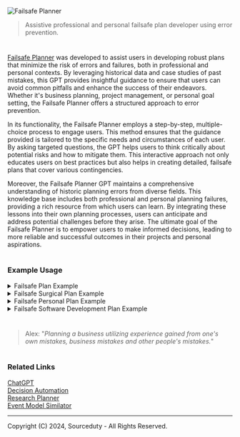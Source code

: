 ![Failsafe Planner](https://github.com/user-attachments/assets/da9636d9-3146-468b-81d8-013cc9fcbf40)

> Assistive professional and personal failsafe plan developer using error prevention.

#

[Failsafe Planner](https://chatgpt.com/g/g-QVyo2XUpR-failsafe-planner) was developed to assist users in developing robust plans that minimize the risk of errors and failures, both in professional and personal contexts. By leveraging historical data and case studies of past mistakes, this GPT provides insightful guidance to ensure that users can avoid common pitfalls and enhance the success of their endeavors. Whether it's business planning, project management, or personal goal setting, the Failsafe Planner offers a structured approach to error prevention.

In its functionality, the Failsafe Planner employs a step-by-step, multiple-choice process to engage users. This method ensures that the guidance provided is tailored to the specific needs and circumstances of each user. By asking targeted questions, the GPT helps users to think critically about potential risks and how to mitigate them. This interactive approach not only educates users on best practices but also helps in creating detailed, failsafe plans that cover various contingencies.

Moreover, the Failsafe Planner GPT maintains a comprehensive understanding of historic planning errors from diverse fields. This knowledge base includes both professional and personal planning failures, providing a rich resource from which users can learn. By integrating these lessons into their own planning processes, users can anticipate and address potential challenges before they arise. The ultimate goal of the Failsafe Planner is to empower users to make informed decisions, leading to more reliable and successful outcomes in their projects and personal aspirations.

#
### Example Usage

<details><summary>Failsafe Plan Example</summary>
<br>

#### Failsafe Plan Example

#### Objective:
Create a failsafe plan for launching a new product in a tech company to avoid common business planning errors.

#### Step 1: Define Clear Objectives
- **Primary Goal:** Successfully launch the new product by Q3 2024.
- **Secondary Goals:**
  - Achieve a 10% market share within the first year.
  - Gain positive reviews from at least 75% of early adopters.
  - Ensure the product has less than 1% defect rate.

#### Step 2: Identify Potential Risks and Historic Errors
1. **Insufficient Market Research**
   - **Historic Example:** Nokia's failure to adapt to smartphone trends due to poor market research.
   - **Mitigation Strategy:** Conduct comprehensive market research including competitor analysis, customer surveys, and trend analysis.

2. **Inadequate Product Testing**
   - **Historic Example:** Samsung Galaxy Note 7 battery explosions due to insufficient testing.
   - **Mitigation Strategy:** Implement rigorous multi-phase testing (alpha, beta, and stress tests) to identify and fix defects before launch.

3. **Poor Project Management**
   - **Historic Example:** Boeing 737 MAX delays and issues due to project management failures.
   - **Mitigation Strategy:** Adopt Agile project management techniques with regular sprints, reviews, and clear milestones.

4. **Ineffective Marketing Strategy**
   - **Historic Example:** New Coke’s failed marketing campaign which alienated its core consumers.
   - **Mitigation Strategy:** Develop a well-researched marketing plan with a focus on target demographics, value propositions, and phased marketing efforts.

5. **Supply Chain Disruptions**
   - **Historic Example:** COVID-19 pandemic causing global supply chain breakdowns.
   - **Mitigation Strategy:** Establish multiple suppliers, maintain a buffer inventory, and have contingency plans for supply chain disruptions.

#### Step 3: Develop a Detailed Action Plan
1. **Market Research**
   - Conduct surveys and focus groups.
   - Analyze competitors’ strengths and weaknesses.
   - Use analytics tools to predict market trends.

2. **Product Development and Testing**
   - Develop prototypes and conduct internal testing.
   - Perform beta testing with a select group of customers.
   - Implement feedback and conduct final stress tests.

3. **Project Management**
   - Set up an Agile project management framework.
   - Define clear milestones and deliverables.
   - Hold regular sprint reviews and adjust plans as necessary.

4. **Marketing and Promotion**
   - Create a comprehensive marketing plan targeting specific customer segments.
   - Develop promotional materials and plan a phased release.
   - Engage with influencers and early adopters for product endorsements.

5. **Supply Chain Management**
   - Identify and establish relationships with multiple suppliers.
   - Maintain a safety stock of critical components.
   - Develop contingency plans for potential supply chain issues.

#### Step 4: Monitor and Review
- **Regular Reviews:** Schedule bi-weekly project review meetings to assess progress and address issues.
- **Feedback Mechanism:** Set up a feedback loop with customers and stakeholders to identify and resolve issues promptly.
- **Risk Assessment:** Continuously monitor for new risks and update the failsafe plan accordingly.

#### Step 5: Post-Launch Evaluation
- **Performance Analysis:** Assess the product’s performance against initial goals (market share, customer satisfaction, defect rates).
- **Lessons Learned:** Conduct a post-mortem analysis to understand what worked and what didn’t.
- **Continuous Improvement:** Use insights from the evaluation to improve future product launches and refine the failsafe plan.

#### Conclusion
By learning from historic business planning errors and implementing these strategies, the tech company can significantly reduce the risk of failure and increase the chances of a successful product launch.

<br>
</details>

<details><summary>Failsafe Surgical Plan Example</summary>
<br>

#### Failsafe Surgical Plan Example

**Objective:**
To create a comprehensive and failsafe surgical plan to ensure patient safety, successful surgery outcomes, and minimize the risk of errors.

---

#### Pre-Operative Phase

1. **Patient Assessment:**
   - Detailed medical history review.
   - Comprehensive physical examination.
   - Necessary diagnostic tests (e.g., blood work, imaging).
   - Allergies and current medications check.

2. **Surgical Team Briefing:**
   - Confirm roles and responsibilities of each team member.
   - Review patient's case and surgical procedure.
   - Discuss potential complications and contingency plans.
   - Ensure all team members are aware of the surgical checklist.

3. **Informed Consent:**
   - Discuss the procedure, risks, benefits, and alternatives with the patient.
   - Ensure the patient fully understands and signs the consent form.

4. **Equipment and Supplies Check:**
   - Verify availability and functionality of all necessary surgical instruments and equipment.
   - Prepare sterile packs and ensure sterility.

5. **Pre-Operative Patient Preparation:**
   - Confirm patient identity and surgical site.
   - Mark the surgical site.
   - Administer pre-operative medications as needed.
   - Ensure patient fasting protocols are followed.

---

#### Intra-Operative Phase

1. **Time-Out Procedure:**
   - Conduct a final verification of patient identity, surgical site, and procedure.
   - Confirm the availability of necessary equipment and instruments.
   - Ensure all team members are present and attentive.

2. **Anesthesia Monitoring:**
   - Continuously monitor the patient's vital signs and anesthesia levels.
   - Have emergency drugs and equipment readily available.

3. **Surgical Procedure:**
   - Follow the standardized surgical protocol.
   - Maintain a sterile environment throughout the surgery.
   - Communicate effectively with the team regarding each step and any changes.

4. **Complication Management:**
   - Be prepared for potential complications (e.g., bleeding, infection).
   - Have a contingency plan and necessary supplies for emergency situations.

---

#### Post-Operative Phase

1. **Immediate Post-Operative Care:**
   - Transfer the patient to the recovery area.
   - Monitor vital signs and recovery from anesthesia.
   - Manage pain and other post-operative symptoms.

2. **Post-Operative Instructions:**
   - Provide the patient and family with detailed post-operative care instructions.
   - Schedule follow-up appointments.
   - Educate on signs of complications and when to seek medical attention.

3. **Documentation:**
   - Complete and review all surgical records and documentation.
   - Record any intra-operative events and complications.
   - Update the patient's medical records.

4. **Team Debrief:**
   - Conduct a debriefing session with the surgical team to discuss the procedure and any issues encountered.
   - Identify areas for improvement and update protocols as necessary.

---

### Quality Assurance and Continuous Improvement

1. **Regular Training and Drills:**
   - Conduct regular training sessions for the surgical team.
   - Perform drills for emergency scenarios.

2. **Feedback Loop:**
   - Establish a system for collecting feedback from patients and staff.
   - Use feedback to improve procedures and protocols.

3. **Audit and Review:**
   - Regularly audit surgical outcomes and adherence to protocols.
   - Review and update the surgical plan based on audit findings.

4. **Technology and Innovation:**
   - Stay updated with the latest advancements in surgical techniques and equipment.
   - Implement new technologies that enhance patient safety and surgical outcomes.

---

This failsafe surgical plan aims to minimize errors, ensure patient safety, and improve surgical outcomes through meticulous planning, thorough communication, and continuous improvement.

<br>
</details>

<details><summary>Failsafe Personal Plan Example</summary>
<br>

Example Failsafe Personal Plan

1. Goal Setting

   a. Clearly define short-term and long-term goals.

   b. Ensure goals are SMART (Specific, Measurable, Achievable, Relevant, Time-bound).

2. Financial Planning

   a. Create a detailed budget including income, expenses, savings, and investments.

   b. Set up an emergency fund covering at least 6 months of living expenses.

   c. Regularly review and adjust the budget as needed.

3. Health and Well-being

   a. Schedule regular medical check-ups and follow a healthy lifestyle.

   b. Incorporate regular physical activity into the daily routine.

   c. Prioritize mental health by managing stress through hobbies, meditation, or therapy.

4. Professional Development

   a. Set clear career objectives and milestones.

   b. Identify necessary skills and pursue relevant training or education.

   c. Network with professionals in the field to seek mentorship and opportunities.

5. Time Management

   a. Use a calendar or planner to schedule daily activities and tasks.

   b. Prioritize tasks based on urgency and importance.

   c. Allocate time for relaxation and recreation to avoid burnout.

6. Relationship Building

   a. Maintain regular communication with family and friends.

   b. Resolve conflicts promptly and amicably.

   c. Invest time in nurturing meaningful relationships.

7. Contingency Planning

   a. Identify potential risks (financial, health, career, etc.) and develop mitigation strategies.

   b. Create a list of emergency contacts and resources.

   c. Review and update the contingency plan regularly.

8. Continuous Improvement

   a. Reflect on personal progress and setbacks periodically.

   b. Seek feedback from trusted individuals to identify areas for improvement.

   c. Stay informed about new methods and strategies for personal growth.

9. Documentation and Record Keeping

   a. Maintain a record of important documents (financial, medical, legal).

   b. Store documents securely and ensure easy access when needed.

   c. Regularly update and review documents to keep them current.

10. Review and Adapt

    a. Schedule regular reviews of the personal plan (monthly, quarterly, annually).

    b. Adjust goals and strategies based on changes in circumstances or priorities.

    c. Celebrate achievements and set new objectives to stay motivated.

By following this structured plan, you can ensure a comprehensive approach to personal development and minimize the risk of failures or setbacks.

<br>
</details>

<details><summary>Failsafe Software Development Plan Example</summary>
<br>

#### Failsafe Software Development Plan

Failsafe Software Development Plan

1. Project Initialization

Begin by defining the project scope and objectives, ensuring all stakeholders have a clear understanding of the project's purpose. Identify all key stakeholders and document their requirements. Create a detailed project timeline with specific milestones to track progress and ensure timely delivery.

2. Requirements Gathering

Conduct thorough interviews and surveys with stakeholders to gather comprehensive requirements. Document both functional and non-functional requirements meticulously. Prioritize these requirements based on stakeholder input and overall project goals, ensuring that critical features are addressed first.

3. Feasibility Analysis

Perform a technical feasibility study to assess the suitability of the chosen technology stack, considering factors such as scalability, maintainability, and performance. Conduct a financial feasibility analysis to ensure the project remains within budget. Evaluate potential project risks and develop mitigation strategies to address them proactively.

4. Planning and Design

Create a detailed project plan outlining specific tasks, resources, and timelines. Develop comprehensive system architecture and design documents that serve as blueprints for development. Conduct design reviews with stakeholders to obtain their approval and ensure alignment with project objectives.

5. Development Phase

Establish a robust version control system and development environment to facilitate smooth collaboration among team members. Follow agile development practices, implementing iterative sprints to deliver incremental value. Implement rigorous code reviews and automated testing processes to maintain high code quality.

6. Quality Assurance

Develop a comprehensive testing plan that covers unit, integration, system, and acceptance testing. Conduct regular code reviews and perform static code analysis to identify potential issues early. Engage real users in usability testing to ensure the software meets user needs and expectations.

7. Risk Management

Identify potential risks that could impact the project and assess their severity. Develop contingency plans for each identified risk to ensure the project can continue smoothly in case issues arise. Regularly review and update the risk management plans to address new risks as they emerge.

8. Documentation

Maintain detailed and up-to-date documentation of the codebase, system architecture, and user guides. Ensure that all documentation is easily accessible to team members and stakeholders. Create comprehensive training materials to facilitate smooth onboarding and usage for end-users.

9. Deployment

Develop a deployment strategy that includes detailed roll-back procedures to handle potential issues during deployment. Conduct thorough pre-deployment testing in a staging environment to ensure the software functions as expected. Execute the deployment plan meticulously and monitor the system for any post-deployment issues.

10. Maintenance and Support

Establish a support plan with clearly defined Service Level Agreements (SLAs) to address user issues promptly. Monitor system performance continuously and address any issues that arise swiftly. Schedule regular maintenance updates and patches to keep the software secure and up-to-date.

11. Post-Implementation Review

Conduct a comprehensive post-implementation review to evaluate the project's success and identify areas for improvement. Gather feedback from stakeholders and end-users to understand their satisfaction with the final product. Document lessons learned and best practices to inform future projects.

12. Continuous Improvement

Implement a process for ongoing improvement based on feedback received during the post-implementation review. Stay updated with the latest technology trends and industry best practices to ensure the software remains relevant and competitive. Foster a culture of continuous learning and adaptation within the team to drive ongoing innovation and improvement.

<br>
</details>

#

> Alex: "*Planning a business utilizing experience gained from one's own mistakes, business mistakes and other people's mistakes.*"

#
### Related Links

[ChatGPT](https://github.com/sourceduty/ChatGPT)
<br>
[Decision Automation](https://github.com/sourceduty/Decision_Automation)
<br>
[Research Planner](https://github.com/sourceduty/Research_Planner)
<br>
[Event Model Similator](https://github.com/sourceduty/Event_Model_Simulator)

***
Copyright (C) 2024, Sourceduty - All Rights Reserved.
